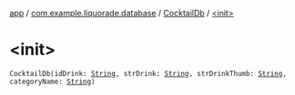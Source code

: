 [app](../../index.md) / [com.example.liquorade.database](../index.md) / [CocktailDb](index.md) / [&lt;init&gt;](./-init-.md)

# &lt;init&gt;

`CocktailDb(idDrink: `[`String`](https://kotlinlang.org/api/latest/jvm/stdlib/kotlin/-string/index.html)`, strDrink: `[`String`](https://kotlinlang.org/api/latest/jvm/stdlib/kotlin/-string/index.html)`, strDrinkThumb: `[`String`](https://kotlinlang.org/api/latest/jvm/stdlib/kotlin/-string/index.html)`, categoryName: `[`String`](https://kotlinlang.org/api/latest/jvm/stdlib/kotlin/-string/index.html)`)`